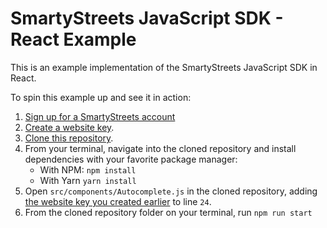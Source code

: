 # SmartyStreets JavaScript SDK - React Example

This is an example implementation of the SmartyStreets JavaScript SDK in React.

To spin this example up and see it in action:

1. [Sign up for a SmartyStreets account](https://smartystreets.com/pricing)
2. [Create a website key](https://account.smartystreets.com/#keys).
3. [Clone this repository](https://github.com/smartystreets/smartystreets-javascript-sdk-react-example).
4. From your terminal, navigate into the cloned repository and install dependencies with your favorite package manager:
   - With NPM: `npm install`
   - With Yarn `yarn install` 
5. Open `src/components/Autocomplete.js` in the cloned repository, adding [the website key you created earlier](https://account.smartystreets.com/#keys) to line `24`.
6. From the cloned repository folder on your terminal, run `npm run start`
